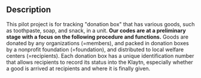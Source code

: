 ## Description

This pilot project is for tracking "donation box" that has various goods, such as toothpaste, soap, and snack, in a unit. **Our codes are at a preliminary stage with a focus on the following procedure and functions.** Goods are donated by any organizations (=members), and packed in donation boxes by a nonprofit foundation (=foundation), and distributed to local welfare centers (=recipients). Each donation box has a unique identification number that allows recipients to record its status into the Klaytn, especially whether a good is arrived at recipients and where it is finally given. 
